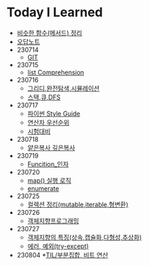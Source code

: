 # Today I Learned
* [비슷한 함수(메서드) 정리](TIL/비슷한%20함수(메서드)%20정리.md)
* [오답노트](TIL/오답노트.md)
* 230714
  * [GIT](TIL/Git.md)
* 230715
  * [list Comprehension](TIL/list%20comprehension.md)
* 230716
  * [그리디,완전탐색,시뮬레이션](TIL/그리디,완전탐색,시뮬레이션.md)
  * [스택,큐,DFS](TIL/스택,큐,DFS.md)
* 230717
  * [파이썬 Style Guide](TIL/파이썬%20Style%20Guide.md)
  * [연산자 우선순위](TIL/연산자%20우선순위.md)
  * [시험대비](TIL/시험대비.md)
* 230718
  * [얕은복사 깊은복사](TIL/얕은복사,깊은복사.md)
* 230719
  * [Funcition_인자](TIL/Funcition_인자.md)
* 230720
  * [map() 실행 로직](TIL/map()%20실행%20로직.md)
  * [enumerate](TIL/enumerate.md)
* 230725  
  * [컬렉션 정리(mutable,iterable,형변환)](TIL/컬렉션%20정리(mutable,iterable,형변환).md)
* 230726
  * [객체지향프로그래밍](TIL/객체지향프로그래밍.md)
* 230727
  * [객체지향의 특징(상속,캡슐화,다형성,추상화)](TIL/객체지향의%20특징(상속,캡슐화,다형성,추상화).md)
  * [에러, 예외(try-except)](TIL/에러,%20예외.md)
* 230804
  *[TIL/부분집합, 비트 연산](TIL/부분집합,%20비트%20연산.md) 
